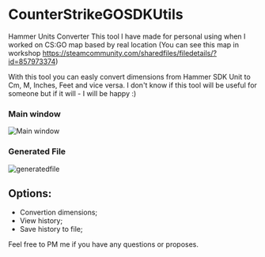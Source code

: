 # CounterStrikeGOSDKUtils

Hammer Units Converter
This tool I have made for personal using when I worked on CS:GO map based by real location (You can see this map in workshop https://steamcommunity.com/sharedfiles/filedetails/?id=857973374)

With this tool you can easly convert dimensions from Hammer SDK Unit to Cm, M, Inches, Feet and vice versa.
I don't know if this tool will be useful for someone but if it will - I will be happy :)
### Main window

![Main window](https://user-images.githubusercontent.com/7195853/40579471-666cdb3a-6130-11e8-9da8-def2232ec555.png) 

### Generated File

![generatedfile](https://user-images.githubusercontent.com/7195853/40579544-5b62a236-6132-11e8-9bc4-ee8a9a14ca55.png) 

## Options:

* Convertion dimensions;
* View history;
* Save history to file;

Feel free to PM me if you have any questions or proposes.

